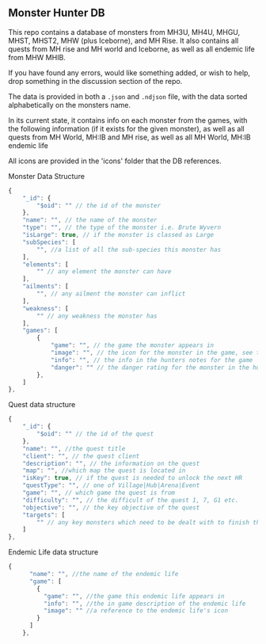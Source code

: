 ## Monster Hunter DB

This repo contains a database of monsters from MH3U, MH4U, MHGU, MHST, MHST2, MHW (plus Iceborne), and MH Rise. It also contains all quests from MH rise and MH world and Iceborne, as well as all endemic life from MHW MHIB.

If you have found any errors, would like something added, or wish to help, drop something in the discussion section of the repo.

The data is provided in both a `.json` and `.ndjson` file, with the data sorted alphabetically on the monsters name.

In its current state, it contains info on each monster from the games, with the following information (if it exists for the given monster), as well as all quests from MH World, MH:IB and MH rise, as well as all MH World, MH:IB endemic life

All icons are provided in the 'icons' folder that the DB references.

Monster Data Structure

```js
{
    "_id": {
        "$oid": "" // the id of the monster
    },
    "name": "", // the name of the monster
    "type": "", // the type of the monster i.e. Brute Wyvern
    "isLarge": true, // if the monster is classed as Large
    "subSpecies": [
        "", //a list of all the sub-species this monster has
    ],
    "elements": [
        "" // any element the monster can have
    ],
    "ailments": [
        "", // any ailment the monster can inflict
    ],
    "weakness": [
        "" // any weakness the monster has
    ],
    "games": [
        {
            "game": "", // the game the monster appears in
            "image": "", // the icon for the monster in the game, see the files in the icon folder
            "info": "", // the info in the hunters notes for the game
            "danger": "" // the danger rating for the monster in the hunters notes
        },
    ]
},
```

Quest data structure

```js
{
    "_id": {
        "$oid": "" // the id of the quest
    },
    "name": "", //the quest title
    "client": "", // the quest client
    "description": "", // the information on the quest
    "map": "", //which map the quest is located in
    "isKey": true, // if the quest is needed to unlock the next HR
    "questType": "", // one of Village|Hub|Arena|Event
    "game": "", // which game the quest is from
    "difficulty": "", // the difficult of the quest 1, 7, G1 etc.
    "objective": "", // the key objective of the quest
    "targets": [
        "" // any key monsters which need to be dealt with to finish the quest
    ]
},
```

Endemic Life data structure

```js
{
      "name": "", //the name of the endemic life
      "game": [
        {
          "game": "", //the game this endemic life appears in
          "info": "", //the in game description of the endemic life
          "image": "" //a reference to the endemic life's icon
        }
      ]
    },
```
